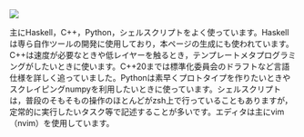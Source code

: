 <div class="has-text-centered mb-2 is-disable-pointer-events">
<img src="https://github-readme-stats.vercel.app/api/top-langs/?username=falgon&layout=donut">
</div>

主にHaskell，C++，Python，シェルスクリプトをよく使っています。Haskellは専ら自作ツールの開発に使用しており，本ページの生成にも使われています。C++は速度が必要なときや低レイヤーを触るとき，テンプレートメタプログラミングがしたいときに使います。C++20までは標準化委員会のドラフトなど言語仕様を詳しく追っていました。Pythonは素早くプロトタイプを作りたいときやスクレイピングnumpyを利用したいときに使っています。シェルスクリプトは，普段のそもそもの操作のほとんどがzsh上で行っていることもありますが，定常的に実行したいタスク等で記述することが多いです。エディタは主にvim（nvim）を使用しています。
